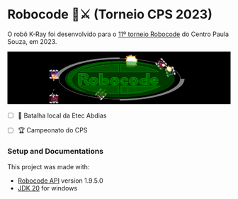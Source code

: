 # Robocode 🤖⚔️ (Torneio CPS 2023)
O robô K-Ray foi desenvolvido para o [11º torneio Robocode](http://www.robotica.cpscetec.com.br/verEventos.php?pag=50) do Centro Paula Souza, em 2023.

![Logo do Robocode](/assets/thumbnail.png)

- [ ] 🏅 Batalha local da Etec Abdias 
- [ ] 🏆 Campeonato do CPS


### Setup and Documentations
This project was made with:
- [Robocode API](https://robocode.sourceforge.io/docs/robocode/) version 1.9.5.0
- [JDK 20](https://www.java.com/en/) for windows
